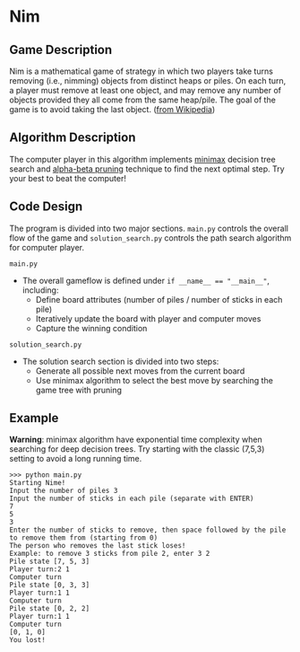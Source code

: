 # Nim

## Game Description
Nim is a mathematical game of strategy in which two players take turns removing (i.e., nimming) objects from distinct heaps or piles. On each turn, a player must remove at least one object, and may remove any number of objects provided they all come from the same heap/pile. The goal of the game is to avoid taking the last object. ([from Wikipedia](https://en.wikipedia.org/wiki/Nim))

## Algorithm Description
The computer player in this algorithm implements [minimax](https://en.wikipedia.org/wiki/Minimax) decision tree search and [alpha-beta pruning](https://en.wikipedia.org/wiki/Alpha%E2%80%93beta_pruning) technique to find the next optimal step. Try your best to beat the computer!

## Code Design
The program is divided into two major sections. `main.py` controls the overall flow of the game and `solution_search.py` controls the path search algorithm for computer player.

`main.py`
* The overall gameflow is defined under `if __name__ == "__main__"`, including:
  * Define board attributes (number of piles / number of sticks in each pile)
  * Iteratively update the board with player and computer moves
  * Capture the winning condition

`solution_search.py`
* The solution search section is divided into two steps:
  * Generate all possible next moves from the current board
  * Use minimax algorithm to select the best move by searching the game tree with pruning


## Example
__Warning__: minimax algorithm have exponential time complexity when searching for deep decision trees. Try starting with the classic (7,5,3) setting to avoid a long running time.

```
>>> python main.py
Starting Nime!
Input the number of piles 3
Input the number of sticks in each pile (separate with ENTER)
7
5
3
Enter the number of sticks to remove, then space followed by the pile to remove them from (starting from 0)
The person who removes the last stick loses!
Example: to remove 3 sticks from pile 2, enter 3 2
Pile state [7, 5, 3]
Player turn:2 1
Computer turn
Pile state [0, 3, 3]
Player turn:1 1
Computer turn
Pile state [0, 2, 2]
Player turn:1 1
Computer turn
[0, 1, 0]
You lost!
```
